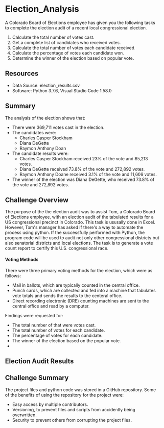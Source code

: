# Election_Analysis
A Colorado Board of Elections employee has given you the following tasks to complete the election audit of a recent local congressional election.

1. Calculate the total number of votes cast.
2. Get a complete list of candidates who received votes.
3. Calculate the total number of votes each candidate received.
4. Calculate the percentage of votes each candidate won.
5. Determine the winner of the election based on popular vote.

## Resources
- Data Source: election_results.csv
- Software: Python 3.7.6, Visual Studio Code 1.58.0

## Summary
The analysis of the election shows that:
- There were 369,711 votes cast in the election.
- The candidates were:
  - Charles Casper Stockham
  - Diana DeGette
  - Raymon Anthony Doan
- The candidate results were:
   - Charles Casper Stockham received 23% of the vote and 85,213 votes.
   - Diana DeGette received 73.8% of the vote and 272,892 votes.
   - Raymon Anthony Doane received 3.1% of the vote and 11,606 votes.
- The winner of the election was Diana DeGette, who received 73.8% of the vote and 272,892 votes. 

## Challenge  Overview
The purpose of the the election audit was to assist Tom,  a Colorado Board of Elections employee, with an election audit of the tabulated results for a US congressional precinct in Colorado. This task is ususally done in Excel. However, Tom's manager has asked if there's a way to automate the process using python. If the successfully performed with Python, the program code will be used to audit not only other congressional districts but also senatorial districts and local elections. The task is to generate a vote count report to certify this U.S. congressional race.

#### Voting Methods
There were three primary voting methods for the election, which were as follows:
- Mail in ballots, which are typically counted in the central office.
- Punch cards, which are collected and fed into a machine that tabulates vote totals and     sends the results to the centeral office.
- Direct recording electronic (DRE) counting machines are sent to the central office and     read by a computer.

Findings were requested for:
- The total number of that were votes cast.
- The total number of votes for each candidate.
- The percentage of votes for each candidate.
- The winner of the election based on the popular vote.
- 

## Election Audit Results

## Challenge Summary
The project files and python code was stored in a GitHub repository. Some of the benefits of using the repository for the project were:
- Easy access by multiple contributors.
- Versioning, to prevent files and scripts from accidently being overwritten. 
- Security to prevent others from corrupting the project files. 
 
